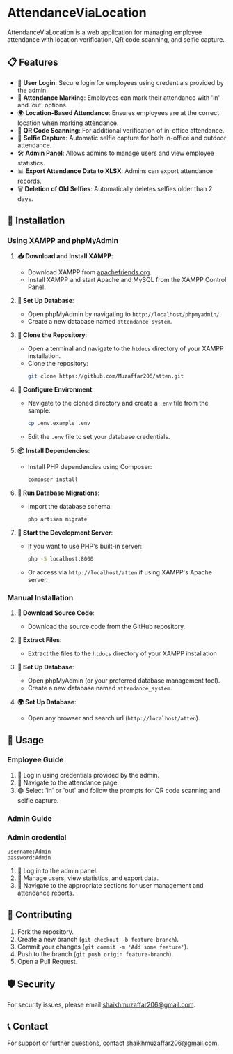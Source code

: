 # AttendanceViaLocation

AttendanceViaLocation is a web application for managing employee attendance with location verification, QR code scanning, and selfie capture.

## 📋 Features
- 🔐 **User Login**: Secure login for employees using credentials provided by the admin.
- 📆 **Attendance Marking**: Employees can mark their attendance with 'in' and 'out' options.
- 🌍 **Location-Based Attendance**: Ensures employees are at the correct location when marking attendance.
- 📱 **QR Code Scanning**: For additional verification of in-office attendance.
- 🤳 **Selfie Capture**: Automatic selfie capture for both in-office and outdoor attendance.
- 🛠️ **Admin Panel**: Allows admins to manage users and view employee statistics.
- 📊 **Export Attendance Data to XLSX**: Admins can export attendance records.
- 🗑️ **Deletion of Old Selfies**: Automatically deletes selfies older than 2 days.

## 🚀 Installation

### Using XAMPP and phpMyAdmin

1. **📥 Download and Install XAMPP**:
   - Download XAMPP from [apachefriends.org](https://www.apachefriends.org/index.html).
   - Install XAMPP and start Apache and MySQL from the XAMPP Control Panel.

2. **💾 Set Up Database**:
   - Open phpMyAdmin by navigating to `http://localhost/phpmyadmin/`.
   - Create a new database named `attendance_system`.

3. **📂 Clone the Repository**:
   - Open a terminal and navigate to the `htdocs` directory of your XAMPP installation.
   - Clone the repository:
     ```bash
     git clone https://github.com/Muzaffar206/atten.git
     ```

4. **🔧 Configure Environment**:
   - Navigate to the cloned directory and create a `.env` file from the sample:
     ```bash
     cp .env.example .env
     ```
   - Edit the `.env` file to set your database credentials.

5. **📦 Install Dependencies**:
   - Install PHP dependencies using Composer:
     ```bash
     composer install
     ```

6. **📜 Run Database Migrations**:
   - Import the database schema:
     ```bash
     php artisan migrate
     ```

7. **🚀 Start the Development Server**:
   - If you want to use PHP's built-in server:
     ```bash
     php -S localhost:8000
     ```
   - Or access via `http://localhost/atten` if using XAMPP's Apache server.

### Manual Installation

1. **📂 Download Source Code**:
   - Download the source code from the GitHub repository.

2. **💾 Extract Files**:
   - Extract the files to the `htdocs` directory of your XAMPP installation

3. **💾 Set Up Database**:
   - Open phpMyAdmin (or your preferred database management tool).
   - Create a new database named `attendance_system`.

3. **🌍 Set Up Database**:
   - Open any browser and search url (`http://localhost/atten`).

## 📝 Usage

### Employee Guide
1. 🔑 Log in using credentials provided by the admin.
2. 📅 Navigate to the attendance page.
3. 🟢 Select 'in' or 'out' and follow the prompts for QR code scanning and selfie capture.

### Admin Guide
### Admin credential
    username:Admin
    password:Admin
1. 🔐 Log in to the admin panel.
2. 👥 Manage users, view statistics, and export data.
3. 📂 Navigate to the appropriate sections for user management and attendance reports.

## 🤝 Contributing
1. Fork the repository.
2. Create a new branch (`git checkout -b feature-branch`).
3. Commit your changes (`git commit -m 'Add some feature'`).
4. Push to the branch (`git push origin feature-branch`).
5. Open a Pull Request.

## 🛡️ Security
For security issues, please email [shaikhmuzaffar206@gmail.com](mailto:shaikhmuzaffar206@gmail.com).

## 📞 Contact
For support or further questions, contact [shaikhmuzaffar206@gmail.com](mailto:shaikhmuzaffar206@gmail.com).
